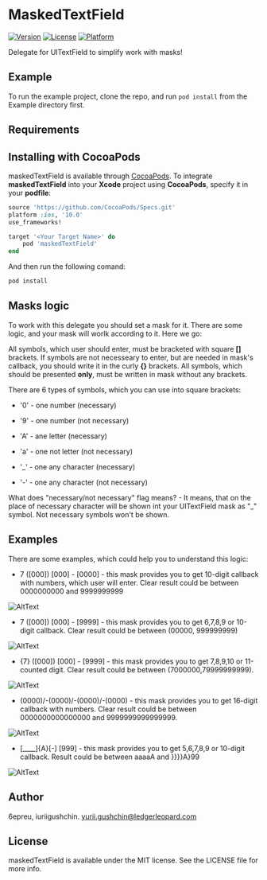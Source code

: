 # MaskedTextField


[![Version](https://img.shields.io/cocoapods/v/maskedTextField.svg?style=flat)](https://cocoapods.org/pods/maskedTextField)
[![License](https://img.shields.io/cocoapods/l/maskedTextField.svg?style=flat)](https://cocoapods.org/pods/maskedTextField)
[![Platform](https://img.shields.io/cocoapods/p/maskedTextField.svg?style=flat)](https://cocoapods.org/pods/maskedTextField)



Delegate for UITextField to simplify work with masks!


## Example

To run the example project, clone the repo, and run `pod install` from the Example directory first.


## Requirements


## Installing with CocoaPods

maskedTextField is available through [CocoaPods](https://cocoapods.org). 
To integrate **maskedTextField** into your **Xcode** project using **CocoaPods**, specify it in your **podfile**: 
```ruby
source 'https://github.com/CocoaPods/Specs.git'
platform :ios, '10.0'
use_frameworks!

target '<Your Target Name>' do
    pod 'maskedTextField'
end
```
And then run the following comand:
```ruby
pod install
```


## Masks logic
To work with this delegate you should set a mask for it. There are some logic, and your mask will worlk according to it. Here we go: 

All symbols, which user should enter, must be bracketed with square **[]** brackets.
If symbols are not necesseary to enter, but are needed in mask's callback, you should write it in the curly  **{}** brackets.
All symbols, which should be presented **only**, must be written in mask without any brackets.

There are 6 types of symbols, which you can use into square brackets:

* '0' - one number (necessary)

* '9' - one  number (not necessary)

* 'A' - ane letter (necessary)

* 'a' - one not letter (not necessary)

* '_' - one any character (necessary)

* '-' - one any character (not necessary)

What does "necessary/not necessary" flag means? - It means, that on the place of necessary character will be shown int your UITextField mask as "_" symbol. Not necessary symbols won't be shown.


## Examples
There are some examples, which could help you to understand this logic:
+ 7 ([000]) [000] - [0000] - this mask provides you to get 10-digit callback with numbers,
  which user will enter. Clear result could be between 0000000000 and 9999999999
  
![AltText](https://media.giphy.com/media/1wPDeANHRdnDBTTgYE/giphy.gif)

+ 7 ([000]) [000] - [9999] - this mask provides you to get 6,7,8,9 or 10-digit callback.
  Clear result could be between (00000, 999999999)
  
![AltText](https://media.giphy.com/media/wp0uyXpTnuf4VFAdmd/giphy.gif)

+ {7} ([000]) [000] - [9999] - this mask provides you to get 7,8,9,10 or 11-counted digit.
  Clear result could be between (7000000,79999999999).

![AltText](https://media.giphy.com/media/3eTRoLOkcZtMgu3xPt/giphy.gif)

+ (0000)/-(0000)/-(0000)/-(0000) - this mask provides you to get 16-digit callback with numbers.
  Clear result could be between 0000000000000000 and 9999999999999999.

![AltText](https://media.giphy.com/media/uVQbKcAkKe5XEr27Zy/giphy.gif)

+ [____]{A}[-] [999] - this mask provides you to get 5,6,7,8,9 or 10-digit callback.
  Result could be between aaaaA and }}}}A}99
  
![AltText](https://media.giphy.com/media/7TqHP0aURNNnSFesdQ/giphy.gif)





## Author

6epreu, iuriigushchin. yurii.gushchin@ledgerleopard.com

## License

maskedTextField is available under the MIT license. See the LICENSE file for more info.
